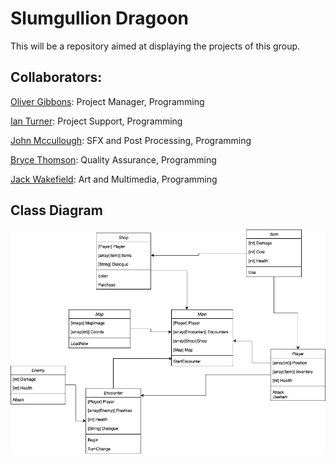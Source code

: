 # Slumgullion Dragoon
This will be a repository aimed at displaying the projects of this group. 
## Collaborators: 

[Oliver Gibbons](https://github.com/OliverGibbons1): Project Manager, Programming

[Ian Turner](https://github.com/Ian-Turner4): Project Support, Programming

[John Mccullough](https://github.com/jemrules): SFX and Post Processing, Programming

[Bryce Thomson](https://github.com/Brycet14): Quality Assurance, Programming

[Jack Wakefield](https://github.com/jack125251): Art and Multimedia, Programming

## Class Diagram

<img src="https://github.com/OliverGibbons1/APCompPro24Group/blob/main/images/ClassDiagram1.png?raw=true">
